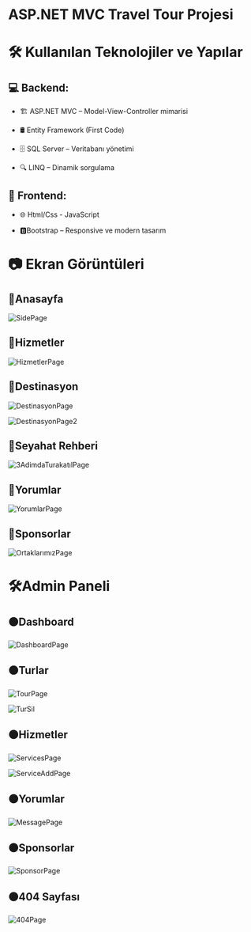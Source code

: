 # ASP.NET MVC Travel Tour Projesi

# 🛠 Kullanılan Teknolojiler ve Yapılar
 ## 💻 Backend:
   * 🏗 ASP.NET MVC – Model-View-Controller mimarisi
   
   * 🛢 Entity Framework (First Code)
   
   * 🗄 SQL Server – Veritabanı yönetimi
   
   * 🔍 LINQ – Dinamik sorgulama
 ## 🎨 Frontend:
   * 🌐 Html/Css - JavaScript
   
* 🅱️Bootstrap – Responsive ve modern tasarım

# 📷 Ekran Görüntüleri
## 🔵Anasayfa
![SidePage](https://github.com/user-attachments/assets/4f43acfe-de18-4e86-b944-0d864464b7e9)

## 🔵Hizmetler 
![HizmetlerPage](https://github.com/user-attachments/assets/30333b5b-f823-4d32-a123-8cce776ca689)

## 🔵Destinasyon
![DestinasyonPage](https://github.com/user-attachments/assets/0f25c42c-0b1f-4c69-a212-11a1e5445f75)

![DestinasyonPage2](https://github.com/user-attachments/assets/5831362a-b795-4b22-80ab-145affc62830)

## 🔵Seyahat Rehberi
![3AdimdaTurakatılPage](https://github.com/user-attachments/assets/d7047d81-b379-46e7-9789-71d685ae23d5)

## 🔵Yorumlar
![YorumlarPage](https://github.com/user-attachments/assets/f306300a-e543-4ab8-9ab8-508e5db59161)

## 🔵Sponsorlar
![OrtaklarımızPage](https://github.com/user-attachments/assets/b769231b-2986-47c9-af91-9d7588c18961)

# 🛠Admin Paneli
## 🟠Dashboard
![DashboardPage](https://github.com/user-attachments/assets/a1b539a4-8601-4185-b60c-3475b1278ebd)

## 🟠Turlar
![TourPage](https://github.com/user-attachments/assets/bc423173-9bcd-483b-9668-8e9669dc0da3)

![TurSil](https://github.com/user-attachments/assets/60a57b7b-6b25-4418-a823-a5b906c978c4)

## 🟠Hizmetler
![ServicesPage](https://github.com/user-attachments/assets/4bfecfdd-fe03-4ca1-b0f5-af39f5106630)

![ServiceAddPage](https://github.com/user-attachments/assets/c8962d31-b2bc-4bff-9be3-96216cc24158)

## 🟠Yorumlar
![MessagePage](https://github.com/user-attachments/assets/586f92ef-9441-4467-8e9c-e22371e48585)

## 🟠Sponsorlar
![SponsorPage](https://github.com/user-attachments/assets/b6068c3a-3123-49af-900d-d4cce7fb075b)

## 🟠404 Sayfası
![404Page](https://github.com/user-attachments/assets/0781266a-f7c3-4c93-9e00-bc291312a932)

## 
 
